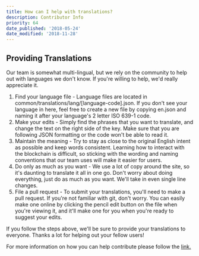 ```yaml
---
title: How can I help with translations?
description: Contributor Info
priority: 64
date_published: '2018-05-24'
date_modified: '2018-11-28'
---
```


## Providing Translations

Our team is somewhat multi-lingual, but we rely on the community to help out with languages we don't know. If you're willing to help, we'd really appreciate it.

1. Find your language file - Language files are located in common/translations/lang/[language-code].json. If you don't see your language in here, feel free to create a new file by copying en.json and naming it after your language's 2 letter ISO 639-1 code.
2. Make your edits - Simply find the phrases that you want to translate, and change the text on the right side of the key. Make sure that you are following JSON formatting or the code won't be able to read it.
3. Maintain the meaning - Try to stay as close to the original English intent as possible and keep words consistent. Learning how to interact with the blockchain is difficult, so sticking with the wording and naming conventions that our team uses will make it easier for users.
4. Do only as much as you want - We use a lot of copy around the site, so it's daunting to translate it all in one go. Don't worry about doing everything, just do as much as you want. We'll take in even single line changes.
5. File a pull request - To submit your translations, you'll need to make a pull request. If you're not familiar with git, don't worry. You can easily make one online by clicking the pencil edit button on the file when you're viewing it, and it'll make one for you when you're ready to suggest your edits.

If you follow the steps above, we'll be sure to provide your translations to everyone. Thanks a lot for helping out your fellow users!

For more information on how you can help contribute please follow the [link.](https://github.com/MyCryptoHQ/MyCrypto/wiki/Contributing-Providing-Translations)
